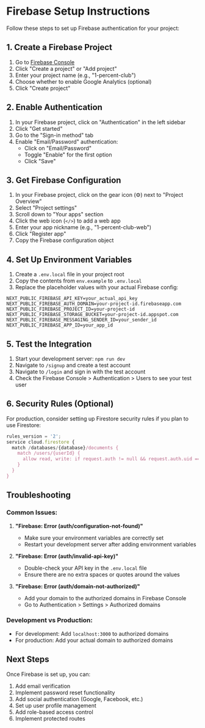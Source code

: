 # Firebase Setup Instructions

Follow these steps to set up Firebase authentication for your project:

## 1. Create a Firebase Project

1. Go to [Firebase Console](https://console.firebase.google.com/)
2. Click "Create a project" or "Add project"
3. Enter your project name (e.g., "1-percent-club")
4. Choose whether to enable Google Analytics (optional)
5. Click "Create project"

## 2. Enable Authentication

1. In your Firebase project, click on "Authentication" in the left sidebar
2. Click "Get started"
3. Go to the "Sign-in method" tab
4. Enable "Email/Password" authentication:
   - Click on "Email/Password"
   - Toggle "Enable" for the first option
   - Click "Save"

## 3. Get Firebase Configuration

1. In your Firebase project, click on the gear icon (⚙️) next to "Project Overview"
2. Select "Project settings"
3. Scroll down to "Your apps" section
4. Click the web icon (`</>`) to add a web app
5. Enter your app nickname (e.g., "1-percent-club-web")
6. Click "Register app"
7. Copy the Firebase configuration object

## 4. Set Up Environment Variables

1. Create a `.env.local` file in your project root
2. Copy the contents from `env.example` to `.env.local`
3. Replace the placeholder values with your actual Firebase config:

```env
NEXT_PUBLIC_FIREBASE_API_KEY=your_actual_api_key
NEXT_PUBLIC_FIREBASE_AUTH_DOMAIN=your-project-id.firebaseapp.com
NEXT_PUBLIC_FIREBASE_PROJECT_ID=your-project-id
NEXT_PUBLIC_FIREBASE_STORAGE_BUCKET=your-project-id.appspot.com
NEXT_PUBLIC_FIREBASE_MESSAGING_SENDER_ID=your_sender_id
NEXT_PUBLIC_FIREBASE_APP_ID=your_app_id
```

## 5. Test the Integration

1. Start your development server: `npm run dev`
2. Navigate to `/signup` and create a test account
3. Navigate to `/login` and sign in with the test account
4. Check the Firebase Console > Authentication > Users to see your test user

## 6. Security Rules (Optional)

For production, consider setting up Firestore security rules if you plan to use Firestore:

```javascript
rules_version = '2';
service cloud.firestore {
  match /databases/{database}/documents {
    match /users/{userId} {
      allow read, write: if request.auth != null && request.auth.uid == userId;
    }
  }
}
```

## Troubleshooting

### Common Issues:

1. **"Firebase: Error (auth/configuration-not-found)"**
   - Make sure your environment variables are correctly set
   - Restart your development server after adding environment variables

2. **"Firebase: Error (auth/invalid-api-key)"**
   - Double-check your API key in the `.env.local` file
   - Ensure there are no extra spaces or quotes around the values

3. **"Firebase: Error (auth/domain-not-authorized)"**
   - Add your domain to the authorized domains in Firebase Console
   - Go to Authentication > Settings > Authorized domains

### Development vs Production:

- For development: Add `localhost:3000` to authorized domains
- For production: Add your actual domain to authorized domains

## Next Steps

Once Firebase is set up, you can:

1. Add email verification
2. Implement password reset functionality
3. Add social authentication (Google, Facebook, etc.)
4. Set up user profile management
5. Add role-based access control
6. Implement protected routes
